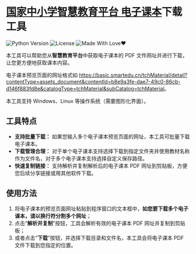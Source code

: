 # [国家中小学智慧教育平台 电子课本](https://basic.smartedu.cn/tchMaterial/)下载工具

![Python Version](https://img.shields.io/badge/Python-3.x-blue.svg)
![License](https://img.shields.io/badge/License-MIT-green.svg)
![Made With Love❤️](https://img.shields.io/badge/Made_With-%E2%9D%A4-red.svg)

本工具可以帮助您从**智慧教育平台**中获取电子课本的 PDF 文件网址并进行下载，让您更方便地获取课本内容。

电子课本预览页面的网址格式如 <https://basic.smartedu.cn/tchMaterial/detail?contentType=assets_document&contentId=b8e9a3fe-dae7-49c0-86cb-d146f883fd8e&catalogType=tchMaterial&subCatalog=tchMaterial>。

本工具支持 Windows、Linux 等操作系统（需要图形化界面）。

## 工具特点

- **支持批量下载：** 如果您输入多个电子课本预览页面的网址，本工具可批量下载电子课本。
- **下载管理合理：** 对于单个电子课本支持选择下载到指定文件夹并使用教材名称作为文件名，对于多个电子课本支持选择自定义保存路径。
- **快速复制链接：** 支持解析并复制解析后的电子课本 PDF 网址到剪贴板，方便您后续分享链接或用其他软件下载。

## 使用方法

1. 将电子课本的预览页面网址粘贴到程序窗口的文本框中，**如您要下载多个电子课本，请以换行符分割多个网址**；
2. 点击“**解析并复制**”按钮，工具会解析有效的电子课本 PDF 网址并复制到剪贴板；
3. 或者点击“**下载**”按钮，并选择下载目录和文件名，本工具会将电子课本 PDF 文件下载到您指定的位置。
